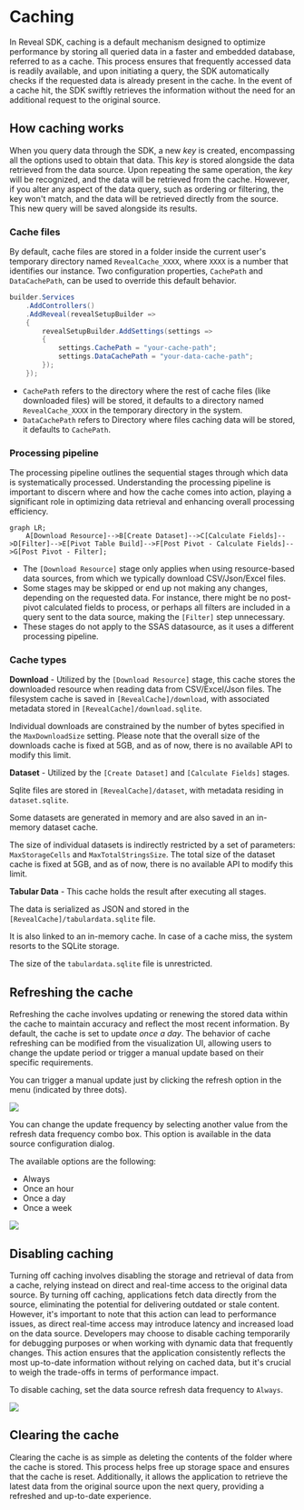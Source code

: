 # Caching

In Reveal SDK, caching is a default mechanism designed to optimize performance by storing all queried data in a faster and embedded database, referred to as a cache. This process ensures that frequently accessed data is readily available, and upon initiating a query, the SDK automatically checks if the requested data is already present in the cache. In the event of a cache hit, the SDK swiftly retrieves the information without the need for an additional request to the original source.

## How caching works
When you query data through the SDK, a new *key* is created, encompassing all the options used to obtain that data. This *key* is stored alongside the data retrieved from the data source. Upon repeating the same operation, the *key* will be recognized, and the data will be retrieved from the cache. However, if you alter any aspect of the data query, such as ordering or filtering, the key won't match, and the data will be retrieved directly from the source. This new query will be saved alongside its results.

### Cache files
By default, cache files are stored in a folder inside the current user's temporary directory named `RevealCache_XXXX`, where `XXXX` is a number that identifies our instance. Two configuration properties, `CachePath` and `DataCachePath`, can be used to override this default behavior.

```cs
builder.Services
    .AddControllers()
    .AddReveal(revealSetupBuilder =>
    {
        revealSetupBuilder.AddSettings(settings =>
        {
            settings.CachePath = "your-cache-path";
            settings.DataCachePath = "your-data-cache-path";
        });
    });
```

- `CachePath` refers to the directory where the rest of cache files (like downloaded files) will be stored, it defaults to a directory named `RevealCache_XXXX` in the temporary directory in the system.
- `DataCachePath` refers to Directory where files caching data will be stored, it defaults to `CachePath`.

### Processing pipeline

The processing pipeline outlines the sequential stages through which data is systematically processed. Understanding the processing pipeline is important to discern where and how the cache comes into action, playing a significant role in optimizing data retrieval and enhancing overall processing efficiency.

```mermaid
graph LR;
    A[Download Resource]-->B[Create Dataset]-->C[Calculate Fields]-->D[Filter]-->E[Pivot Table Build]-->F[Post Pivot - Calculate Fields]-->G[Post Pivot - Filter];
```

- The `[Download Resource]` stage only applies when using resource-based data sources, from which we typically download CSV/Json/Excel files.
- Some stages may be skipped or end up not making any changes, depending on the requested data. For instance, there might be no post-pivot calculated fields to process, or perhaps all filters are included in a query sent to the data source, making the `[Filter]` step unnecessary.
- These stages do not apply to the SSAS datasource, as it uses a different processing pipeline.

### Cache types
**Download** - Utilized by the `[Download Resource]` stage, this cache stores the downloaded resource when reading data from CSV/Excel/Json files. The filesystem cache is saved in `[RevealCache]/download`, with associated metadata stored in `[RevealCache]/download.sqlite`.

Individual downloads are constrained by the number of bytes specified in the `MaxDownloadSize` setting. Please note that the overall size of the downloads cache is fixed at 5GB, and as of now, there is no available API to modify this limit.

**Dataset** - Utilized by the `[Create Dataset]` and `[Calculate Fields]` stages.

Sqlite files are stored in `[RevealCache]/dataset`, with metadata residing in `dataset.sqlite`.

Some datasets are generated in memory and are also saved in an in-memory dataset cache.

The size of individual datasets is indirectly restricted by a set of parameters: `MaxStorageCells` and `MaxTotalStringsSize`. The total size of the dataset cache is fixed at 5GB, and as of now, there is no available API to modify this limit.

**Tabular Data** - This cache holds the result after executing all stages.

The data is serialized as JSON and stored in the `[RevealCache]/tabulardata.sqlite` file.

It is also linked to an in-memory cache. In case of a cache miss, the system resorts to the SQLite storage.

The size of the `tabulardata.sqlite` file is unrestricted.

## Refreshing the cache
Refreshing the cache involves updating or renewing the stored data within the cache to maintain accuracy and reflect the most recent information. By default, the cache is set to update *once a day*. The behavior of cache refreshing can be modified from the visualization UI, allowing users to change the update period or trigger a manual update based on their specific requirements.

You can trigger a manual update just by clicking the refresh option in the menu (indicated by three dots).

![](images/cache-refresh.jpg)

You can change the update frequency by selecting another value from the refresh data frequency combo box. This option is available in the data source configuration dialog.

The available options are the following:
- Always
- Once an hour
- Once a day
- Once a week

![](images/cache-frequency.jpg)

## Disabling caching
Turning off caching involves disabling the storage and retrieval of data from a cache, relying instead on direct and real-time access to the original data source. By turning off caching, applications fetch data directly from the source, eliminating the potential for delivering outdated or stale content. However, it's important to note that this action can lead to performance issues, as direct real-time access may introduce latency and increased load on the data source. Developers may choose to disable caching temporarily for debugging purposes or when working with dynamic data that frequently changes. This action ensures that the application consistently reflects the most up-to-date information without relying on cached data, but it's crucial to weigh the trade-offs in terms of performance impact.

To disable caching, set the data source refresh data frequency to `Always`.

![](images/cache-disable.jpg)

## Clearing the cache

Clearing the cache is as simple as deleting the contents of the folder where the cache is stored. This process helps free up storage space and ensures that the cache is reset. Additionally, it allows the application to retrieve the latest data from the original source upon the next query, providing a refreshed and up-to-date experience.